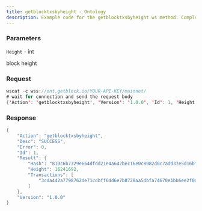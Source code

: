 ```yaml
---
title: getblocktxsbyheight - Ontology
description: Example code for the getblocktxsbyheight ws method. Сomplete guide on how to use getblocktxsbyheight ws in GetBlock.io Web3 documentation.
---
```


### Parameters


`Height` - int

block height

### Request

``` java
wscat -c wss://ont.getblock.io/YOUR-API-KEY/mainnet/ 
# wait for connection and send the request body 
{'Action': 'getblocktxsbyheight', 'Version': '1.0.0', 'Id': 1, 'Height': 16241692}
```

###  Response

``` java
{
    "Action": "getblocktxsbyheight",
    "Desc": "SUCCESS",
    "Error": 0,
    "Id": 1,
    "Result": {
        "Hash": "810c6b7329e664dfdd21e4a642bec16e0c8982d0c7add37e5d16bf5527206d2a",
        "Height": 16241692,
        "Transactions": [
            "3cda442a7798762de71cdbff64d6e7b8728aa5dbfa74670e1bb6ee2f0d89fdb9"
        ]
    },
    "Version": "1.0.0"
}
```

